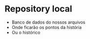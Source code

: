 # Repository local 
- Banco de dados do nossos arquivos 
- Onde ficarão os pontos da história
- Ou o histórico